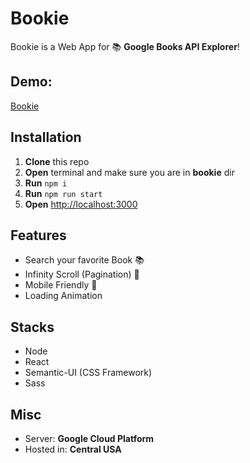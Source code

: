 # Bookie

Bookie is a Web App for 📚 **Google Books API Explorer**!

## Demo:

[Bookie](https://bookie.anthonyyy.my.id)

## Installation

1. **Clone** this repo
2. **Open** terminal and make sure you are in **bookie** dir
3. **Run** `npm i`
4. **Run** `npm run start`
5. **Open** [http://localhost:3000](http://localhost:3000)

## Features

- Search your favorite Book 📚
- Infinity Scroll (Pagination) 🔖
- Mobile Friendly 📱
- Loading Animation

## Stacks

- Node
- React
- Semantic-UI (CSS Framework)
- Sass

## Misc

- Server: **Google Cloud Platform**
- Hosted in: **Central USA**
